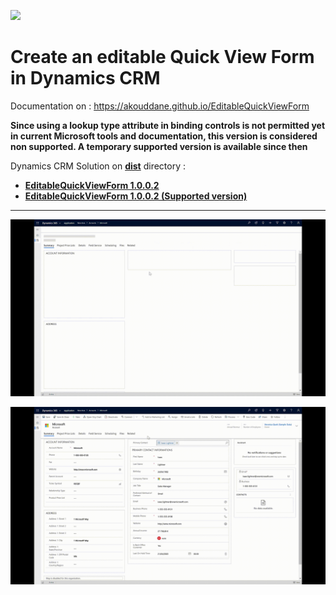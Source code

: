 ![](https://akouddane.github.io/EditableQuickViewForm/images/logo_md.png)

# Create an editable Quick View Form in Dynamics CRM

Documentation on : https://akouddane.github.io/EditableQuickViewForm


**Since using a lookup type attribute in binding controls is not permitted yet in current Microsoft tools and documentation, this version is considered non supported. A temporary supported version is available since then**

Dynamics CRM Solution on **[dist](https://github.com/Akouddane/EditableQuickViewForm/tree/master/dist)** directory : 
* **[EditableQuickViewForm 1.0.0.2](https://github.com/Akouddane/EditableQuickViewForm/blob/master/dist/EditableQuickViewFormSolution_1_0_0_2_managed.zip?raw=true)**
* **[EditableQuickViewForm 1.0.0.2 (Supported version)](https://github.com/Akouddane/EditableQuickViewForm/blob/master/dist/supported/EditableQuickViewForm0Solution_1_0_0_2_managed.zip?raw=true)**
---

![](https://github.com/Akouddane/EditableQuickViewForm/blob/master/docs/images/EditableQuickViewForm.gif)

![](https://github.com/Akouddane/EditableQuickViewForm/blob/master/docs/images/EditableQuickViewForm_2.gif)
